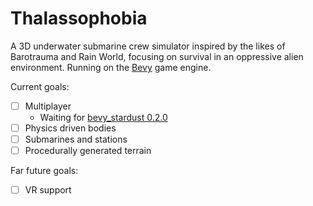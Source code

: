# Thalassophobia
A 3D underwater submarine crew simulator inspired by the likes of Barotrauma and Rain World, focusing on survival in an oppressive alien environment. Running on the [Bevy](https://bevyengine.org/) game engine.

Current goals:
- [ ] Multiplayer
    - Waiting for [bevy_stardust 0.2.0](https://github.com/Veritius/bevy_stardust/)
- [ ] Physics driven bodies
- [ ] Submarines and stations
- [ ] Procedurally generated terrain

Far future goals:
- [ ] VR support
